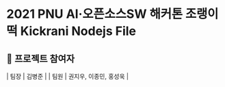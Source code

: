# 2021 PNU AI·오픈소스SW 해커톤 조랭이떡 Kickrani Nodejs File 
## 🎉 프로젝트 참여자

| 팀장 |        김병준         |
| 팀원 | 권지우, 이종민, 홍성욱 |

